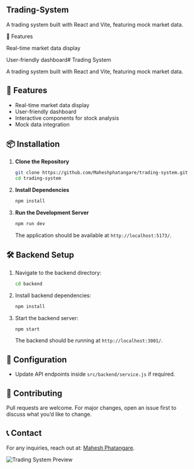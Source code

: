 ## Trading-System

A trading system built with React and Vite, featuring mock market data.

🚀 Features

Real-time market data display

User-friendly dashboard# Trading System

A trading system built with React and Vite, featuring mock market data.

## 🚀 Features

- Real-time market data display
- User-friendly dashboard
- Interactive components for stock analysis
- Mock data integration

## 📦 Installation

1. **Clone the Repository**

   ```sh
   git clone https://github.com/Maheshphatangare/trading-system.git
   cd trading-system
   ```

2. **Install Dependencies**

   ```sh
   npm install
   ```

3. **Run the Development Server**

   ```sh
   npm run dev
   ```

   The application should be available at `http://localhost:5173/`.

## 🛠 Backend Setup 

1. Navigate to the backend directory:
   ```sh
   cd backend
   ```
2. Install backend dependencies:
   ```sh
   npm install
   ```
3. Start the backend server:
   ```sh
   npm start
   ```
   The backend should be running at `http://localhost:3001/`.

## 🔧 Configuration

- Update API endpoints inside `src/backend/service.js` if required.



## 🤝 Contributing

Pull requests are welcome. For major changes, open an issue first to discuss what you’d like to change.

## 📞 Contact

For any inquiries, reach out at: [Mahesh Phatangare](https://github.com/Maheshphatangare).

![Trading System Preview]([https://raw.githubusercontent.com/Maheshphatangare/trading-system/main/trading-system-preview.png](https://github.com/Maheshphatangare/trading-system/blob/main/public/Screenshot%202025-03-31%20084148.png))







